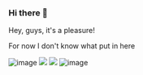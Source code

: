 ### Hi there 👋

Hey, guys, it's a pleasure!

For now I don't know what put in here

![image](https://img.shields.io/badge/englucascbmelo@gmail.com-D14836?style=for-the-badge&logo=gmail&logoColor=white)
<img src="{https://img.shields.io/badge/Gmail-D14836?style=for-the-badge&logo=gmail&logoColor=white}" />
<img src="{[BadgeURLHere](https://img.shields.io/badge/Telegram-2CA5E0?style=for-the-badge&logo=telegram&logoColor=white)}" />
![image](https://img.shields.io/badge/Telegram-2CA5E0?style=for-the-badge&logo=telegram&logoColor=white)
<!--
**devLucasCBMelo/devLucasCBMelo** is a ✨ _special_ ✨ repository because its `README.md` (this file) appears on your GitHub profile.

Here are some ideas to get you started:

- 🔭 I’m currently working on ...
- 🌱 I’m currently learning ...
- 👯 I’m looking to collaborate on ...
- 🤔 I’m looking for help with ...
- 💬 Ask me about ...
- 📫 How to reach me: ...
- 😄 Pronouns: ...
- ⚡ Fun fact: ...
-->
